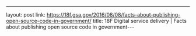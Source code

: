 ---
layout: post
link: https://18f.gsa.gov/2016/08/08/facts-about-publishing-open-source-code-in-government/
title: 18F  Digital service delivery | Facts about publishing open source code in government---
